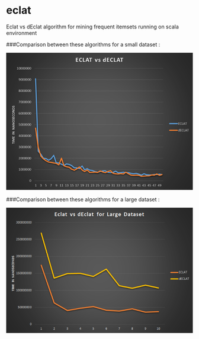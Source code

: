 # eclat
Eclat vs dEclat algorithm for mining frequent itemsets running on scala environment

###Comparison between these algorithms for a small dataset :

![Demo comparison](https://github.com/pritam001/eclat/blob/master/images/eclatVsdeclat.png "Comparison for small dataset")



###Comparison between these algorithms for a large dataset :

![Large comparison](https://github.com/pritam001/eclat/blob/master/images/eclat_large.png "Comparison for large dataset")
